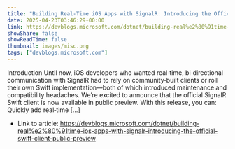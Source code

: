 ```yaml
---
title: "Building Real‑Time iOS Apps with SignalR: Introducing the Official Swift Client (Public Preview)"
date: 2025-04-23T03:46:29+00:00
link: https://devblogs.microsoft.com/dotnet/building-real%e2%80%91time-ios-apps-with-signalr-introducing-the-official-swift-client-public-preview
showShare: false
showReadTime: false
thumbnail: images/misc.png
tags: ["devblogs.microsoft.com"]
---
```

Introduction Until now, iOS developers who wanted real‑time, bi‑directional communication with SignalR had to rely on community‑built clients or roll their own Swift implementation—both of which introduced maintenance and compatibility headaches. We’re excited to announce that the official SignalR Swift client is now available in public preview. With this release, you can: Quickly add real‑time […]

- Link to article: https://devblogs.microsoft.com/dotnet/building-real%e2%80%91time-ios-apps-with-signalr-introducing-the-official-swift-client-public-preview
